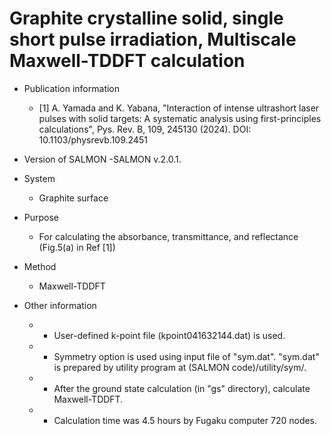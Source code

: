 # Graphite crystalline solid, single short pulse irradiation, Multiscale Maxwell-TDDFT calculation

- Publication information
  - [1] A. Yamada and K. Yabana, "Interaction of intense ultrashort laser pulses with solid targets: A systematic analysis using first-principles calculations", Pys. Rev. B, 109, 245130 (2024). DOI: 10.1103/physrevb.109.2451

- Version of SALMON
  -SALMON v.2.0.1.

- System
  - Graphite surface

- Purpose
  - For calculating the absorbance, transmittance, and reflectance (Fig.5(a) in Ref [1])

- Method
  - Maxwell-TDDFT 


- Other information
  - * User-defined k-point file (kpoint041632144.dat) is used.
  - * Symmetry option is used using input file of "sym.dat". "sym.dat" is prepared by utility program at (SALMON code)/utility/sym/.
  - * After the ground state calculation (in "gs" directory), calculate Maxwell-TDDFT. 
  - * Calculation time was 4.5 hours by Fugaku computer 720 nodes.

